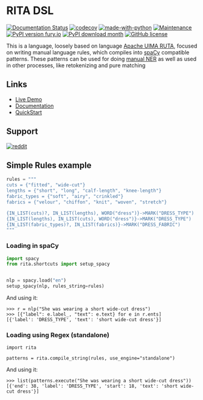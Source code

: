 # RITA DSL

[![Documentation Status](https://readthedocs.org/projects/rita-dsl/badge/?version=latest)](http://rita-dsl.readthedocs.io/?badge=latest)
[![codecov](https://codecov.io/gh/zaibacu/rita-dsl/branch/master/graph/badge.svg)](https://codecov.io/gh/zaibacu/rita-dsl)
[![made-with-python](https://img.shields.io/badge/Made%20with-Python-1f425f.svg)](https://www.python.org/)
[![Maintenance](https://img.shields.io/badge/Maintained%3F-yes-green.svg)](https://github.com/zaibacu/rita-dsl/graphs/commit-activity)
[![PyPI version fury.io](https://badge.fury.io/py/rita-dsl.svg)](https://pypi.python.org/pypi/rita-dsl/)
[![PyPI download month](https://img.shields.io/pypi/dm/rita-dsl.svg)](https://pypi.python.org/pypi/rita-dsl/)
[![GitHub license](https://img.shields.io/github/license/zaibacu/rita-dsl.svg)](https://github.com/zaibacu/rita-dsl/blob/master/LICENSE)

This is a language, loosely based on language [Apache UIMA RUTA](https://uima.apache.org/ruta.html), focused on writing manual language rules, which compiles into [spaCy](https://github.com/explosion/spaCy) compatible patterns. These patterns can be used for doing [manual NER](https://spacy.io/api/entityruler) as well as used in other processes, like retokenizing and pure matching



## Links
- [Live Demo](https://rita-demo.herokuapp.com/)
- [Documentation](http://rita-dsl.readthedocs.io/)
- [QuickStart](https://rita-dsl.readthedocs.io/en/latest/quickstart/)

## Support

[![reddit](https://img.shields.io/reddit/subreddit-subscribers/ritaDSL?style=social)](https://www.reddit.com/r/ritaDSL/)


## Simple Rules example

```python
rules = """
cuts = {"fitted", "wide-cut"}
lengths = {"short", "long", "calf-length", "knee-length"}
fabric_types = {"soft", "airy", "crinkled"}
fabrics = {"velour", "chiffon", "knit", "woven", "stretch"}

{IN_LIST(cuts)?, IN_LIST(lengths), WORD("dress")}->MARK("DRESS_TYPE")
{IN_LIST(lengths), IN_LIST(cuts), WORD("dress")}->MARK("DRESS_TYPE")
{IN_LIST(fabric_types)?, IN_LIST(fabrics)}->MARK("DRESS_FABRIC")
"""
```

### Loading in spaCy
```python
import spacy
from rita.shortcuts import setup_spacy


nlp = spacy.load("en")
setup_spacy(nlp, rules_string=rules)
```

And using it:
```
>>> r = nlp("She was wearing a short wide-cut dress")
>>> [{"label": e.label_, "text": e.text} for e in r.ents]
[{'label': 'DRESS_TYPE', 'text': 'short wide-cut dress'}]
```

### Loading using Regex (standalone)
```
import rita

patterns = rita.compile_string(rules, use_engine="standalone")
```

And using it:
```
>>> list(patterns.execute("She was wearing a short wide-cut dress"))
[{'end': 38, 'label': 'DRESS_TYPE', 'start': 18, 'text': 'short wide-cut dress'}]
```